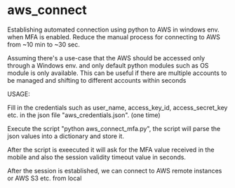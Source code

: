 # aws_connect
Establishing automated connection using python to AWS in windows env. when MFA is enabled. Reduce the manual process for connecting to AWS from ~10 min to ~30 sec.

Assuming there's a use-case that the AWS should be accessed only through a Windows env. and only default python modules such as OS module is only available. This can be useful if there are multiple accounts to be managed and shifting to different accounts within seconds

USAGE:

Fill in the credentials such as user_name, access_key_id, access_secret_key etc. in the json file "aws_credentials.json". (one time)

Execute the script "python aws_connect_mfa.py", the script will parse the json values into a dictionary and store it. 

After the script is exeecuted it will ask for the MFA value received in the mobile and also the session validity timeout value in seconds.

After the session is established, we can connect to AWS remote instances or AWS S3 etc. from local


